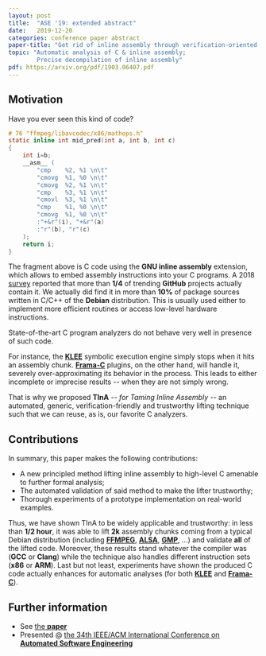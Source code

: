 ```yaml
---
layout: post
title:  "ASE '19: extended abstract"
date:   2019-12-20
categories: conference paper abstract
paper-title: "Get rid of inline assembly through verification-oriented lifting"
topic: "Automatic analysis of C & inline assembly;
        Precise decompilation of inline assembly"
pdf: https://arxiv.org/pdf/1903.06407.pdf
---
```



## Motivation

Have you ever seen this kind of code?

```c
# 76 "ffmpeg/libavcodec/x86/mathops.h"
static inline int mid_pred(int a, int b, int c)
{
    int i=b;
    __asm__ (
        "cmp    %2, %1 \n\t"
        "cmovg  %1, %0 \n\t"
        "cmovg  %2, %1 \n\t"
        "cmp    %3, %1 \n\t"
        "cmovl  %3, %1 \n\t"
        "cmp    %1, %0 \n\t"
        "cmovg  %1, %0 \n\t"
        :"+&r"(i), "+&r"(a)
        :"r"(b), "r"(c)
    );
    return i;
}
```

The fragment above is C code using the **GNU inline assembly** extension, which
allows to embed assembly instructions into your C programs.  A 2018
[survey](http://ssw.jku.at/General/Staff/ManuelRigger/VEE18.pdf) reported that
more than **1/4** of trending **GitHub** projects actually contain it. We
actually did find it in more than **10%** of package sources written in C/C++ of
the **Debian** distribution. This is usually used either to implement more
efficient routines or access low-level hardware instructions.

State-of-the-art C program analyzers do not behave very well in presence of such code.

For instance, the [**KLEE**](http://klee.github.io/) symbolic execution engine
simply stops when it hits an assembly chunk. [**Frama-C**](http://frama-c.com/)
plugins, on the other hand, will handle it, severely over-approximating its
behavior in the process.  This leads to either incomplete or imprecise results
-- when they are not simply wrong.

That is why we proposed **TInA** *-- for Taming Inline Assembly --* an automated,
generic, verification-friendly and trustworthy lifting technique such that we can reuse, as is, our favorite C analyzers.

## Contributions

In summary, this paper makes the following contributions:

- A new principled method lifting inline assembly to high-level C amenable to
  further formal analysis;
- The  automated  validation  of  said  method  to  make  the lifter
  trustworthy;
- Thorough  experiments of  a  prototype  implementation  on  real-world
  examples.

Thus, we have shown TInA to be widely applicable and trustworthy: in less than
**1/2 hour**, it was able to lift **2k** assembly chunks coming from a typical Debian distribution (including [**FFMPEG**](https://www.ffmpeg.org/),
[**ALSA**](https://alsa-project.org/wiki/Main_Page),
[**GMP**](https://gmplib.org/), ...)
and validate **all** of the lifted code.
Moreover, these results stand whatever the compiler
was (**GCC** or **Clang**) while the technique also handles different
instruction sets (**x86** or **ARM**).
Last but not least, experiments have shown the produced C code actually enhances
for automatic analyses (for both [**KLEE**](http://klee.github.io/) and
[**Frama-C**](http://frama-c.com/)).

## Further information

- See [the **paper**](https://arxiv.org/pdf/1903.06407.pdf)
- Presented
@ [the 34th IEEE/ACM International Conference on **Automated Software Engineering**](https://2019.ase-conferences.org/)
